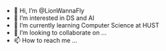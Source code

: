 - 👋 Hi, I’m @LionWannaFly
- 👀 I’m interested in DS and AI
- 🌱 I’m currently learning Computer Science at HUST
- 💞️ I’m looking to collaborate on ...
- 📫 How to reach me ...

<!---
LionWannaFly/LionWannaFly is a ✨ special ✨ repository because its `README.md` (this file) appears on your GitHub profile.
You can click the Preview link to take a look at your changes.
--->
